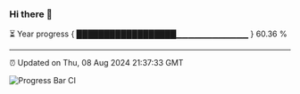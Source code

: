 ### Hi there 👋

⏳ Year progress { ██████████████████▁▁▁▁▁▁▁▁▁▁▁▁ } 60.36 %

---

⏰ Updated on Thu, 08 Aug 2024 21:37:33 GMT

![Progress Bar CI](https://github.com/IshwaranRudhara/GIT-ACTION/workflows/Progress%20Bar%20CI/badge.svg)
